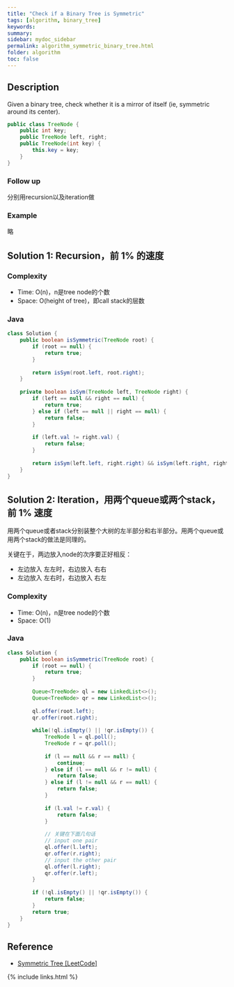 ```yaml
---
title: "Check if a Binary Tree is Symmetric"
tags: [algorithm, binary_tree]
keywords:
summary:
sidebar: mydoc_sidebar
permalink: algorithm_symmetric_binary_tree.html
folder: algorithm
toc: false
---
```


## Description
Given a binary tree, check whether it is a mirror of itself (ie, symmetric around its center).
```java
public class TreeNode {
    public int key;
    public TreeNode left, right;
    public TreeNode(int key) {
        this.key = key;
    }
}
```

### Follow up
分别用recursion以及iteration做

### Example
略

## Solution 1: Recursion，前 1% 的速度

### Complexity
* Time: O(n)，n是tree node的个数
* Space: O(height of tree)，即call stack的层数

### Java
```java
class Solution {
    public boolean isSymmetric(TreeNode root) {
        if (root == null) {
            return true;
        }
        
        return isSym(root.left, root.right);
    }
    
    private boolean isSym(TreeNode left, TreeNode right) {
        if (left == null && right == null) {
            return true;
        } else if (left == null || right == null) {
            return false;
        }
        
        if (left.val != right.val) {
            return false;
        }
        
        return isSym(left.left, right.right) && isSym(left.right, right.left);
    }
}
```

## Solution 2: Iteration，用两个queue或两个stack，前 1% 速度
用两个queue或者stack分别装整个大树的左半部分和右半部分。用两个queue或用两个stack的做法是同理的。

关键在于，两边放入node的次序要正好相反：
* 左边放入 左左时，右边放入 右右
* 左边放入 左右时，右边放入 右左

### Complexity
* Time: O(n)，n是tree node的个数
* Space: O(1)

### Java
```java
class Solution {
    public boolean isSymmetric(TreeNode root) {
        if (root == null) {
            return true;
        }
        
        Queue<TreeNode> ql = new LinkedList<>();
        Queue<TreeNode> qr = new LinkedList<>();
        
        ql.offer(root.left);
        qr.offer(root.right);
        
        while(!ql.isEmpty() || !qr.isEmpty()) {
            TreeNode l = ql.poll();
            TreeNode r = qr.poll();
            
            if (l == null && r == null) {
                continue;
            } else if (l == null && r != null) {
                return false;
            } else if (l != null && r == null) {
                return false;
            }
            
            if (l.val != r.val) {
                return false;
            }
            
            // 关键在下面几句话
            // input one pair
            ql.offer(l.left);
            qr.offer(r.right);
            // input the other pair
            ql.offer(l.right);
            qr.offer(r.left);
        }
        
        if (!ql.isEmpty() || !qr.isEmpty()) {
            return false;
        }
        return true;
    }
}
```

## Reference
* [Symmetric Tree [LeetCode]](https://leetcode.com/problems/symmetric-tree/description/)

{% include links.html %}
